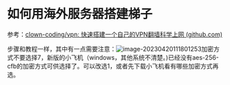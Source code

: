 # 如何用海外服务器搭建梯子

参考：[clown-coding/vpn: 快速搭建一个自己的VPN翻墙科学上网 (github.com)](https://github.com/clown-coding/vpn)

步骤和教程一样，其中有一点需要注意：![image-20230420111801253](http://os.zhaohs.cn/markdown/202304201118367.png)加密方式不要选择7，新版的小飞机（windows，其他系统不清楚。)已经没有aes-256-cfb的加密方式可供选择了。可以改选1，或者先下载小飞机看有哪些加密方式再选。

